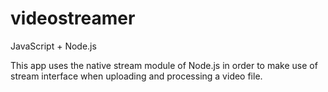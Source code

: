# videostreamer
JavaScript + Node.js

This app uses the native stream module of Node.js in order to make use of stream interface when uploading and processing a video file.
